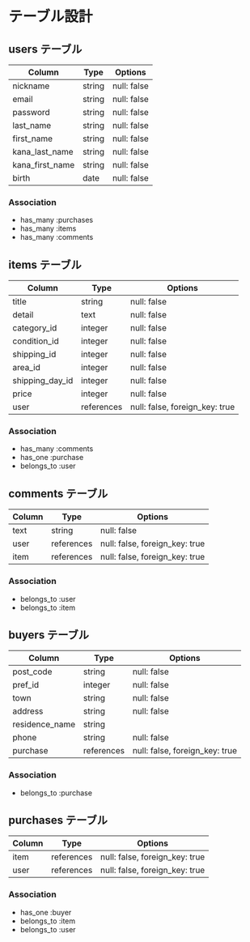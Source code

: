 # テーブル設計

## users テーブル

| Column          | Type       | Options                        |
| --------------- | ---------- | ------------------------------ |
| nickname        | string     | null: false                    |
| email           | string     | null: false                    |
| password        | string     | null: false                    |
| last_name       | string     | null: false                    |
| first_name      | string     | null: false                    |
| kana_last_name  | string     | null: false                    |
| kana_first_name | string     | null: false                    |
| birth           | date       | null: false                    |

### Association

- has_many :purchases
- has_many :items
- has_many :comments

## items テーブル

| Column          | Type       | Options                        |
| --------------- | ---------- | ------------------------------ |
| title           | string     | null: false                    |
| detail          | text       | null: false                    |
| category_id     | integer    | null: false                    |
| condition_id    | integer    | null: false                    |
| shipping_id     | integer    | null: false                    |
| area_id         | integer    | null: false                    |
| shipping_day_id | integer    | null: false                    |
| price           | integer    | null: false                    |
| user            | references | null: false, foreign_key: true |

### Association

- has_many :comments
- has_one :purchase
- belongs_to :user


## comments テーブル

| Column    | Type       | Options                        |
| --------- | ---------- | ------------------------------ |
| text      | string     | null: false                    |
| user      | references | null: false, foreign_key: true |
| item      | references | null: false, foreign_key: true |

### Association

- belongs_to :user
- belongs_to :item

## buyers テーブル

| Column          | Type       | Options                        |
| --------------- | ---------- | ------------------------------ |
| post_code       | string     | null: false                    |
| pref_id         | integer    | null: false                    |
| town            | string     | null: false                    |
| address         | string     | null: false                    |
| residence_name  | string     |                                |
| phone           | string     | null: false                    |
| purchase        | references | null: false, foreign_key: true |

### Association

- belongs_to :purchase

## purchases テーブル

| Column     | Type       | Options                        |
| ---------- | ---------- | ------------------------------ |
| item       | references | null: false, foreign_key: true |
| user       | references | null: false, foreign_key: true |

### Association

- has_one :buyer
- belongs_to :item
- belongs_to :user